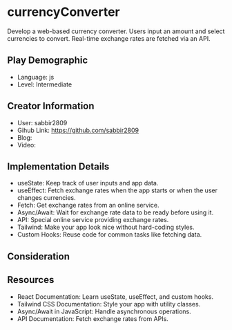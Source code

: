 # currencyConverter

Develop a web-based currency converter. Users input an amount and select currencies to convert. Real-time exchange rates are fetched via an API.

## Play Demographic

- Language: js
- Level: Intermediate

## Creator Information

- User: sabbir2809
- Gihub Link: https://github.com/sabbir2809
- Blog:
- Video:

## Implementation Details

- useState: Keep track of user inputs and app data.
- useEffect: Fetch exchange rates when the app starts or when the user changes currencies.
- Fetch: Get exchange rates from an online service.
- Async/Await: Wait for exchange rate data to be ready before using it.
- API: Special online service providing exchange rates.
- Tailwind: Make your app look nice without hard-coding styles.
- Custom Hooks: Reuse code for common tasks like fetching data.

## Consideration

## Resources

- React Documentation: Learn useState, useEffect, and custom hooks.
- Tailwind CSS Documentation: Style your app with utility classes.
- Async/Await in JavaScript: Handle asynchronous operations.
- API Documentation: Fetch exchange rates from APIs.
